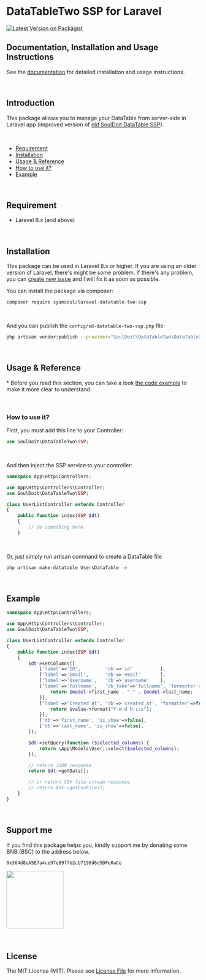 # DataTableTwo SSP for Laravel



[![Latest Version on Packagist](https://img.shields.io/packagist/v/syamsoul/laravel-datatable-two-ssp.svg?style=flat-square)](https://packagist.org/packages/syamsoul/laravel-datatable-two-ssp)


## Documentation, Installation and Usage Instructions

See the [documentation](https://info.souldoit.com/projects/laravel-datatable-two-ssp) for detailed installation and usage instructions.


&nbsp;
&nbsp;
## Introduction

This package allows you to manage your DataTable from server-side in Laravel app (improved version of [old SoulDoit DataTable SSP](https://github.com/syamsoul/laravel-datatable-ssp)).


&nbsp;
* [Requirement](#requirement)
* [Installation](#installation)
* [Usage & Reference](#usage--reference)
* [How to use it?](#how-to-use-it)
* [Example](#example)


&nbsp;
&nbsp;
## Requirement

* Laravel 8.x (and above)


&nbsp;
&nbsp;
## Installation


This package can be used in Laravel 8.x or higher. If you are using an older version of Laravel, there's might be some problem. If there's any problem, you can [create new issue](https://github.com/syamsoul/laravel-datatable-two-ssp/issues) and I will fix it as soon as possible.

You can install the package via composer:

``` bash
composer require syamsoul/laravel-datatable-two-ssp
```

&nbsp;

And you can publish the `config/sd-datatable-two-ssp.php` file:

``` bash
php artisan vendor:publish --provider="SoulDoit\DataTableTwo\DataTableServiceProvider"
```

&nbsp;
&nbsp;
## Usage & Reference

\* Before you read this section, you can take a look [the code example](#example) to make it more clear to understand.

&nbsp;
### How to use it?

First, you must add this line to your Controller:
```php
use SoulDoit\DataTableTwo\SSP;
```
&nbsp;

And then inject the SSP service to your controller:
```php
namespace App\Http\Controllers;

use App\Http\Controllers\Controller;
use SoulDoit\DataTableTwo\SSP;

class UserListController extends Controller
{
    public function index(SSP $dt)
    {
        // do something here
    }
```

&nbsp;
&nbsp;

Or, just simply run artisan command to create a DataTable file
``` bash
php artisan make:datatable UsersDataTable -e
```

&nbsp;
&nbsp;
## Example

```php
namespace App\Http\Controllers;

use App\Http\Controllers\Controller;
use SoulDoit\DataTableTwo\SSP;

class UserListController extends Controller
{
    public function index(SSP $dt)
    {
        $dt->setColumns([
            ['label'=>'ID',         'db'=>'id'          ],
            ['label'=>'Email',      'db'=>'email'       ],
            ['label'=>'Username',   'db'=>'username'    ],
            ['label'=>'Fullname',   'db_fake'=>'fullname', 'formatter'=>function($model){
                return $model->first_name . " " . $model->last_name;
            }],
            ['label'=>'Created At', 'db'=>'created_at', 'formatter'=>function($value, $model){
                return $value->format("Y-m-d H:i:s");
            }],
            ['db'=>'first_name', 'is_show'=>false],
            ['db'=>'last_name', 'is_show'=>false],
        ]);

        $dt->setQuery(function ($selected_columns) {
            return \App\Models\User::select($selected_columns);
        });

        // return JSON response
        return $dt->getData();

        // or return CSV file stream response
        // return $dt->getCsvFile();
    }
}
```

&nbsp;
&nbsp;
## Support me

If you find this package helps you, kindly support me by donating some BNB (BSC) to the address below.

```
0x364d8eA5E7a4ce97e89f7b2cb7198d6d5DFe0aCe
```

<img src="https://info.souldoit.com/img/wallet-address-bnb-bsc.png" width="150">


&nbsp;
&nbsp;
## License

The MIT License (MIT). Please see [License File](LICENSE) for more information.
